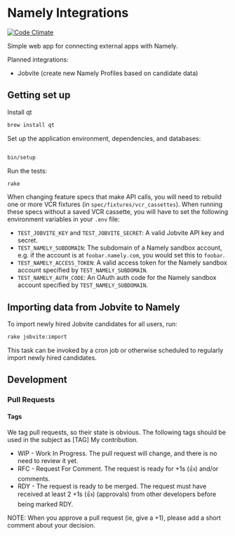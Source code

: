 # Namely Integrations

[![Code Climate](https://codeclimate.com/github/namely/connect/badges/gpa.svg)](https://codeclimate.com/github/namely/connect)

Simple web app for connecting external apps with Namely.

Planned integrations:

* Jobvite (create new Namely Profiles based on candidate data)

## Getting set up

Install qt

```sh
brew install qt
```

Set up the application environment, dependencies, and databases:

```sh

bin/setup
```

Run the tests:

```sh
rake
```

When changing feature specs that make API calls, you will need to rebuild one or
more VCR fixtures (in `spec/fixtures/vcr_cassettes`). When running these specs
without a saved VCR cassette, you will have to set the following environment
variables in your `.env` file:

* `TEST_JOBVITE_KEY` and `TEST_JOBVITE_SECRET`: A valid Jobvite API key and
  secret.
* `TEST_NAMELY_SUBDOMAIN`: The subdomain of a Namely sandbox account, e.g. if
  the account is at `foobar.namely.com`, you would set this to `foobar`.
* `TEST_NAMELY_ACCESS_TOKEN`: A valid access token for the Namely sandbox
  account specified by `TEST_NAMELY_SUBDOMAIN`.
* `TEST_NAMELY_AUTH_CODE`: An OAuth auth code for the Namely sandbox account
  specified by `TEST_NAMELY_SUBDOMAIN`.

## Importing data from Jobvite to Namely

To import newly hired Jobvite candidates for all users, run:

```sh
rake jobvite:import
```

This task can be invoked by a cron job or otherwise scheduled to regularly
import newly hired candidates.

## Development

### Pull Requests

#### Tags

We tag pull requests, so their state is obvious. The following tags should be used in the subject as [TAG] My contribution.

* WIP - Work In Progress. The pull request will change, and there is no need to review it yet.
* RFC - Request For Comment. The request is ready for +1s (:+1:) and/or comments.
* RDY - The request is ready to be merged. The request must have received at least 2 +1s (:+1:) (approvals) from other developers before being marked RDY. 

NOTE: When you approve a pull request (ie, give a +1), please add a short comment about your decision.
